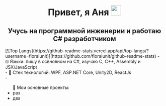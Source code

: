<h1 align="center">Привет, я Аня
<img src="https://github.com/blackcater/blackcater/raw/main/images/Hi.gif" height="32"/></h1>
<h2 align="center">Учусь на программной инженерии и работаю C# разработчиком</h2>
[![Top Langs](https://github-readme-stats.vercel.app/api/top-langs/?username=floralunit)](https://github.com/floralunit/github-readme-stats)
- 🤓 Языки: пишу в освновном на C#, изучаю C, C++, Assembly и JSX/JavaScript
<br/>
- 🌱 Стек технологий: WPF, ASP.NET Core, Unity2D, ReactJs
<br/>
- <ul>🔭 Мои основные проекты:
<li>раз</li>
<li>два</li>
</ul>
